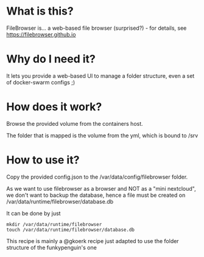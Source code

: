 # What is this?

FileBrowser is...  a web-based file browser (surprised?) - for details, see https://filebrowser.github.io

# Why do I need it?

It lets you provide a web-based UI to manage a folder structure, even a set of docker-swarm configs ;)

# How does it work?

Browse the provided volume from the containers host.

The folder that is mapped is the volume from the yml, which is bound to /srv

# How to use it?

Copy the provided config.json to the /var/data/config/filebrowser folder.

As we want to use filebrowser as a browser and NOT as a "mini nextcloud", we don't want to backup the database, 
hence a file must be created on /var/data/runtime/filebrowser/database.db

It can be done by just
```
mkdir /var/data/runtime/filebrowser
touch /var/data/runtime/filebrowser/database.db
```

This recipe is mainly a @gkoerk recipe just adapted to use the folder structure of the funkypenguin's one
